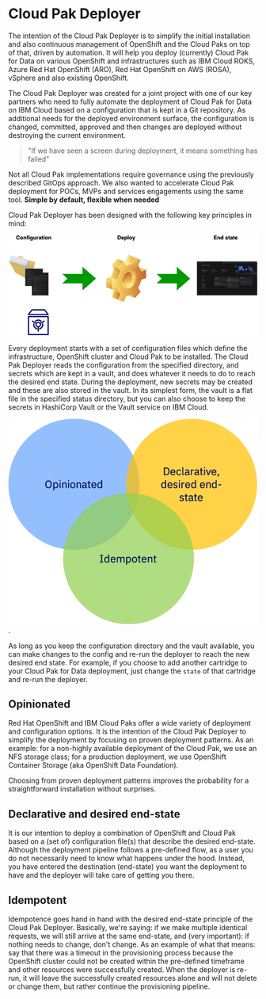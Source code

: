 # Cloud Pak Deployer
The intention of the Cloud Pak Deployer is to simplify the initial installation and also continuous management of OpenShift and the Cloud Paks on top of that, driven by automation. It will help you deploy (currently) Cloud Pak for Data on various OpenShift and infrastructures such as IBM Cloud ROKS, Azure Red Hat OpenShift (ARO), Red Hat OpenShift on AWS (ROSA), vSphere and also existing OpenShift.

The Cloud Pak Deployer was created for a joint project with one of our key partners who need to fully automate the deployment of Cloud Pak for Data on IBM Cloud based on a configuration that is kept in a Git repository. As additional needs for the deployed environment surface, the configuration is changed, committed, approved and then changes are deployed without destroying the current environment.

> "If we have seen a screen during deployment, it means something has failed"

Not all Cloud Pak implementations require governance using the previously described GitOps approach. We also wanted to accelerate Cloud Pak deployment for POCs, MVPs and services engagements using the same tool. **Simple by default, flexible when needed**

Cloud Pak Deployer has been designed with the following key principles in mind:

![Deployment](images/cpd-deployment.png)

Every deployment starts with a set of configuration files which define the infrastructure, OpenShift cluster and Cloud Pak to be installed. The Cloud Pak Deployer reads the configuration from the specified directory, and secrets which are kept in a vault, and does whatever it needs to do to reach the desired end state. During the deployment, new secrets may be created and these are also stored in the vault. In its simplest form, the vault is a flat file in the specified status directory, but you can also choose to keep the secrets in HashiCorp Vault or the Vault service on IBM Cloud.

![Key principles](images/cpd-principles.png "Cloud Pak Deployer principles").

As long as you keep the configuration directory and the vault available, you can make changes to the config and re-run the deployer to reach the new desired end state. For example, if you choose to add another cartridge to your Cloud Pak for Data deployment, just change the `state` of that cartridge and re-run the deployer.

## Opinionated
Red Hat OpenShift and IBM Cloud Paks offer a wide variety of deployment and configuration options. It is the intention of the Cloud Pak Deployer to simplify the deployment by focusing on proven deployment patterns. As an example: for a non-highly available deployment of the Cloud Pak, we use an NFS storage class; for a production deployment, we use OpenShift Container Storage (aka OpenShift Data Foundation).

Choosing from proven deployment patterns improves the probability for a straightforward installation without surprises.

## Declarative and desired end-state
It is our intention to deploy a combination of OpenShift and Cloud Pak based on a (set of) configuration file(s) that describe the desired end-state. Although the deployment pipeline follows a pre-defined flow, as a user you do not necessarily need to know what happens under the hood. Instead, you have entered the destination (end-state) you want the deployment to have and the deployer will take care of getting you there.

## Idempotent
Idempotence goes hand in hand with the desired end-state principle of the Cloud Pak Deployer. Basically, we're saying: if we make multiple identical requests, we will still arrive at the same end-state, and (very important): if nothing needs to change, don't change. As an example of what that means: say that there was a timeout in the provisioning process because the OpenShift cluster could not be created within the pre-defined timeframe and other resources were successfully created. When the deployer is re-run, it will leave the successfully created resources alone and will not delete or change them, but rather continue the provisioning pipeline.
